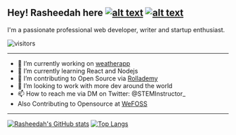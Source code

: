 ## Hey! Rasheedah here [![alt text][1.1]][1] [![alt text][6.1]][6]

I'm a passionate professional web developer, writer and startup enthusiast. 

![visitors](https://visitor-badge.glitch.me/badge?page_id=fsullia13)

***
<!-- Please don't remove this: Grab your social icons from https://github.com/carlsednaoui/gitsocial -->

<!-- display the social media buttons in your README -->




<!-- links to social media icons -->
<!-- no need to change these -->

<!-- icons with padding -->

[1.1]: http://i.imgur.com/tXSoThF.png (twitter icon with padding)
[6.1]: http://i.imgur.com/0o48UoR.png (github icon with padding)




<!-- links to your social media accounts -->
<!-- update these accordingly -->

[1]: http://www.twitter.com/STEMInstructor_
[6]: http://www.github.com/rashoba


- 🔭 I’m currently working on [weatherapp](https://github.com/rashoba/realweatherapp)
- 🌱 I’m currently learning React and Nodejs
- 👯 I’m contributing to Open Source via [Rollademy](https://github.com/rollademy/)
- 🤔 I’m looking to work with more dev around the world
- 📫 How to reach me via DM on Twitter: @STEMInstructor_
- Also Contributing to Opensource at [WeFOSS](https://github.com/WE-FOSS)

***

[![Rasheedah's GitHub stats](https://github-readme-stats.vercel.app/api?username=rashoba&show_icons=true&theme=dracula)](https://github.com/fawazsullia/github-readme-stats) [![Top Langs](https://github-readme-stats.vercel.app/api/top-langs/?username=rashoba&layout=compact)](https://github.com/fawazsullia/github-readme-stats)



